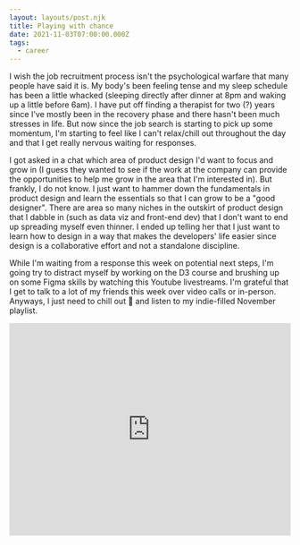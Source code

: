 ```yaml
---
layout: layouts/post.njk
title: Playing with chance
date: 2021-11-03T07:00:00.000Z
tags:
  - career
---
```

I wish the job recruitment process isn't the psychological warfare that many people have said it is. My body's been feeling tense and my sleep schedule has been a little whacked (sleeping directly after dinner at 8pm and waking up a little before 6am). I have put off finding a therapist for two (?) years since I've mostly been in the recovery phase and there hasn't been much stresses in life. But now since the job search is starting to pick up some momentum, I'm starting to feel like I can't relax/chill out throughout the day and that I get really nervous waiting for responses. 

I got asked in a chat which area of product design I'd want to focus and grow in (I guess they wanted to see if the work at the company can provide the opportunities to help me grow in the area that I'm interested in). But frankly, I do not know. I just want to hammer down the fundamentals in product design and learn the essentials so that I can grow to be a "good designer". There are area so many niches in the outskirt of product design that I dabble in (such as data viz and front-end dev) that I don't want to end up spreading myself even thinner. I ended up telling her that I just want to learn how to design in a way that makes the developers' life easier since design is a collaborative effort and not a standalone discipline. 

While I'm waiting from a response this week on potential next steps, I'm going try to distract myself by working on the D3 course and brushing up on some Figma skills by watching this Youtube livestreams. I'm grateful that I get to talk to a lot of my friends this week over video calls or in-person. Anyways, I just need to chill out 🍃 and listen to my indie-filled November playlist.

<iframe src="https://open.spotify.com/embed/playlist/5mWRPj30SsNaaVcEJVJbZK" width="100%" height="380" frameBorder="0" allowtransparency="true" allow="encrypted-media"></iframe>